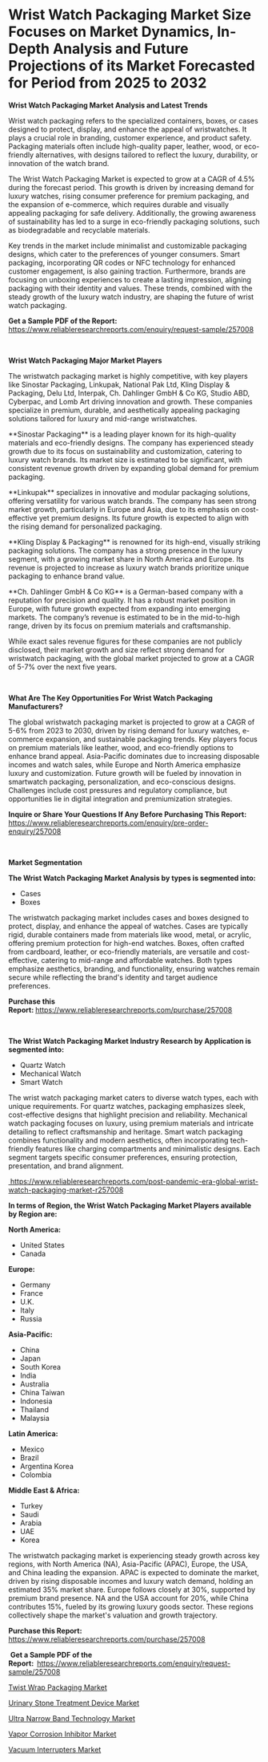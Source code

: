 <p><h1>Wrist Watch Packaging Market Size Focuses on Market Dynamics, In-Depth Analysis and Future Projections of its Market Forecasted for Period from 2025 to 2032</h1></p><p><strong>Wrist Watch Packaging Market Analysis and Latest Trends</strong></p>
<p><p>Wrist watch packaging refers to the specialized containers, boxes, or cases designed to protect, display, and enhance the appeal of wristwatches. It plays a crucial role in branding, customer experience, and product safety. Packaging materials often include high-quality paper, leather, wood, or eco-friendly alternatives, with designs tailored to reflect the luxury, durability, or innovation of the watch brand.</p><p>The Wrist Watch Packaging Market is expected to grow at a CAGR of 4.5% during the forecast period. This growth is driven by increasing demand for luxury watches, rising consumer preference for premium packaging, and the expansion of e-commerce, which requires durable and visually appealing packaging for safe delivery. Additionally, the growing awareness of sustainability has led to a surge in eco-friendly packaging solutions, such as biodegradable and recyclable materials.</p><p>Key trends in the market include minimalist and customizable packaging designs, which cater to the preferences of younger consumers. Smart packaging, incorporating QR codes or NFC technology for enhanced customer engagement, is also gaining traction. Furthermore, brands are focusing on unboxing experiences to create a lasting impression, aligning packaging with their identity and values. These trends, combined with the steady growth of the luxury watch industry, are shaping the future of wrist watch packaging.</p></p>
<p><strong>Get a Sample PDF of the Report:&nbsp;</strong> <a href="https://www.reliableresearchreports.com/enquiry/request-sample/257008?utm_campaign=102&utm_medium=2&utm_source=Github&utm_content=ia&utm_term=21012025&utm_id=wrist-watch-packaging">https://www.reliableresearchreports.com/enquiry/request-sample/257008</a></p>
<p>&nbsp;</p>
<p><strong>Wrist Watch Packaging Major Market Players</strong></p>
<p><p>The wristwatch packaging market is highly competitive, with key players like Sinostar Packaging, Linkupak, National Pak Ltd, Kling Display & Packaging, Delu Ltd, Interpak, Ch. Dahlinger GmbH & Co KG, Studio ABD, Cyberpac, and Lomb Art driving innovation and growth. These companies specialize in premium, durable, and aesthetically appealing packaging solutions tailored for luxury and mid-range wristwatches.</p><p>**Sinostar Packaging** is a leading player known for its high-quality materials and eco-friendly designs. The company has experienced steady growth due to its focus on sustainability and customization, catering to luxury watch brands. Its market size is estimated to be significant, with consistent revenue growth driven by expanding global demand for premium packaging.</p><p>**Linkupak** specializes in innovative and modular packaging solutions, offering versatility for various watch brands. The company has seen strong market growth, particularly in Europe and Asia, due to its emphasis on cost-effective yet premium designs. Its future growth is expected to align with the rising demand for personalized packaging.</p><p>**Kling Display & Packaging** is renowned for its high-end, visually striking packaging solutions. The company has a strong presence in the luxury segment, with a growing market share in North America and Europe. Its revenue is projected to increase as luxury watch brands prioritize unique packaging to enhance brand value.</p><p>**Ch. Dahlinger GmbH & Co KG** is a German-based company with a reputation for precision and quality. It has a robust market position in Europe, with future growth expected from expanding into emerging markets. The company’s revenue is estimated to be in the mid-to-high range, driven by its focus on premium materials and craftsmanship.</p><p>While exact sales revenue figures for these companies are not publicly disclosed, their market growth and size reflect strong demand for wristwatch packaging, with the global market projected to grow at a CAGR of 5-7% over the next five years.</p></p>
<p>&nbsp;</p>
<p><strong>What Are The Key Opportunities For Wrist Watch Packaging Manufacturers?</strong></p>
<p><p>The global wristwatch packaging market is projected to grow at a CAGR of 5-6% from 2023 to 2030, driven by rising demand for luxury watches, e-commerce expansion, and sustainable packaging trends. Key players focus on premium materials like leather, wood, and eco-friendly options to enhance brand appeal. Asia-Pacific dominates due to increasing disposable incomes and watch sales, while Europe and North America emphasize luxury and customization. Future growth will be fueled by innovation in smartwatch packaging, personalization, and eco-conscious designs. Challenges include cost pressures and regulatory compliance, but opportunities lie in digital integration and premiumization strategies.</p></p>
<p><strong>Inquire or Share Your Questions If Any Before Purchasing This Report:</strong> <a href="https://www.reliableresearchreports.com/enquiry/pre-order-enquiry/257008?utm_campaign=102&utm_medium=2&utm_source=Github&utm_content=ia&utm_term=21012025&utm_id=wrist-watch-packaging">https://www.reliableresearchreports.com/enquiry/pre-order-enquiry/257008</a></p>
<p>&nbsp;</p>
<p><strong>Market Segmentation</strong></p>
<p><strong>The Wrist Watch Packaging Market Analysis by types is segmented into:</strong></p>
<p><ul><li>Cases</li><li>Boxes</li></ul></p>
<p><p>The wristwatch packaging market includes cases and boxes designed to protect, display, and enhance the appeal of watches. Cases are typically rigid, durable containers made from materials like wood, metal, or acrylic, offering premium protection for high-end watches. Boxes, often crafted from cardboard, leather, or eco-friendly materials, are versatile and cost-effective, catering to mid-range and affordable watches. Both types emphasize aesthetics, branding, and functionality, ensuring watches remain secure while reflecting the brand's identity and target audience preferences.</p></p>
<p><strong>Purchase this Report:&nbsp;</strong><a href="https://www.reliableresearchreports.com/purchase/257008?utm_campaign=102&utm_medium=2&utm_source=Github&utm_content=ia&utm_term=21012025&utm_id=wrist-watch-packaging">https://www.reliableresearchreports.com/purchase/257008</a></p>
<p>&nbsp;</p>
<p><strong>The Wrist Watch Packaging Market Industry Research by Application is segmented into:</strong></p>
<p><ul><li>Quartz Watch</li><li>Mechanical Watch</li><li>Smart Watch</li></ul></p>
<p><p>The wrist watch packaging market caters to diverse watch types, each with unique requirements. For quartz watches, packaging emphasizes sleek, cost-effective designs that highlight precision and reliability. Mechanical watch packaging focuses on luxury, using premium materials and intricate detailing to reflect craftsmanship and heritage. Smart watch packaging combines functionality and modern aesthetics, often incorporating tech-friendly features like charging compartments and minimalistic designs. Each segment targets specific consumer preferences, ensuring protection, presentation, and brand alignment.</p></p>
<p><a href="https://www.reliableresearchreports.com/post-pandemic-era-global-wrist-watch-packaging-market-r257008?utm_campaign=102&utm_medium=2&utm_source=Github&utm_content=ia&utm_term=21012025&utm_id=wrist-watch-packaging">&nbsp;https://www.reliableresearchreports.com/post-pandemic-era-global-wrist-watch-packaging-market-r257008</a></p>
<p><strong>In terms of Region, the Wrist Watch Packaging Market Players available by Region are:</strong></p>
<p>
    <p> <strong> North America: </strong>
        <ul>
            <li>United States</li>
            <li>Canada</li>
        </ul>
        </p> 
    <p> <strong> Europe: </strong>
        <ul>
            <li>Germany</li>
            <li>France</li>
            <li>U.K.</li>
            <li>Italy</li>
            <li>Russia</li>
        </ul>
        </p> 
    <p> <strong> Asia-Pacific: </strong>
        <ul>
            <li>China</li>
            <li>Japan</li>
            <li>South Korea</li>
            <li>India</li>
            <li>Australia</li>
            <li>China Taiwan</li>
            <li>Indonesia</li>
            <li>Thailand</li>
            <li>Malaysia</li>
        </ul>
        </p> 
    <p> <strong> Latin America: </strong>
        <ul>
            <li>Mexico</li>
            <li>Brazil</li>
            <li>Argentina Korea</li>
            <li>Colombia</li>
        </ul>
        </p> 
    <p> <strong> Middle East & Africa: </strong>
        <ul>
            <li>Turkey</li>
            <li>Saudi</li>
            <li>Arabia</li>
            <li>UAE</li>
            <li>Korea</li>
        </ul>
    </p>
    </p>
<p><p>The wristwatch packaging market is experiencing steady growth across key regions, with North America (NA), Asia-Pacific (APAC), Europe, the USA, and China leading the expansion. APAC is expected to dominate the market, driven by rising disposable incomes and luxury watch demand, holding an estimated 35% market share. Europe follows closely at 30%, supported by premium brand presence. NA and the USA account for 20%, while China contributes 15%, fueled by its growing luxury goods sector. These regions collectively shape the market's valuation and growth trajectory.</p></p>
<p><strong>Purchase this Report: </strong><a href="https://www.reliableresearchreports.com/purchase/257008?utm_campaign=102&utm_medium=2&utm_source=Github&utm_content=ia&utm_term=21012025&utm_id=wrist-watch-packaging">https://www.reliableresearchreports.com/purchase/257008</a></p>
<p>&nbsp;<strong>Get a Sample PDF of the Report:&nbsp;&nbsp;</strong><a href="https://www.reliableresearchreports.com/enquiry/request-sample/257008?utm_campaign=102&utm_medium=2&utm_source=Github&utm_content=ia&utm_term=21012025&utm_id=wrist-watch-packaging">https://www.reliableresearchreports.com/enquiry/request-sample/257008</a></p>
<p><strong></strong></p>
<p><p><a href="https://github.com/globismark/Market-Research-Report-List-6/blob/main/twist-wrap-packaging-market.md?utm_campaign=102&utm_medium=2&utm_source=Github&utm_content=ia&utm_term=21012025&utm_id=wrist-watch-packaging">Twist Wrap Packaging Market</a></p><p><a href="https://github.com/FosterFahey91/Market-Research-Report-List-1/blob/main/urinary-stone-treatment-device-market.md?utm_campaign=102&utm_medium=2&utm_source=Github&utm_content=ia&utm_term=21012025&utm_id=wrist-watch-packaging">Urinary Stone Treatment Device Market</a></p><p><a href="https://github.com/NarcisoFerry/Market-Research-Report-List-1/blob/main/ultra-narrow-band-technology-market.md?utm_campaign=102&utm_medium=2&utm_source=Github&utm_content=ia&utm_term=21012025&utm_id=wrist-watch-packaging">Ultra Narrow Band Technology Market</a></p><p><a href="https://github.com/mayabungard8092/Market-Research-Report-List-1/blob/main/vapor-corrosion-inhibitor-market.md?utm_campaign=102&utm_medium=2&utm_source=Github&utm_content=ia&utm_term=21012025&utm_id=wrist-watch-packaging">Vapor Corrosion Inhibitor Market</a></p><p><a href="https://github.com/kathiestrine5ty/Market-Research-Report-List-1/blob/main/vacuum-interrupters-market.md?utm_campaign=102&utm_medium=2&utm_source=Github&utm_content=ia&utm_term=21012025&utm_id=wrist-watch-packaging">Vacuum Interrupters Market</a></p></p>